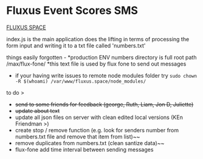 # Fluxus Event Scores SMS

[FLUXUS SPACE](www.fluxus.space)

index.js is the main application does the lifting in terms of processing the form input and writing it to a txt file called 'numbers.txt'

things easily forgotten -
*production ENV numbers directory is full root path /max/flux-fone/
*this text file is used by flux fone to send out messages 
* if your having write issues to remote node modules folder try 
`sudo chown -R $(whoami) /var/www/fluxus.space/node_modules/`


to do >

* ~~send to some friends for feedback (george, Ruth, Liam, Jon D, Juliette)~~
* ~~update about text~~
* update all json files on server with clean edited local versions (KEn Friendman >)
* create stop / remove function (e.g. look for senders number from numbers.txt file and remove that item from list)~~
* remove duplicates from numbers.txt (clean santize data)~~
* flux-fone add time interval between sending messages 


